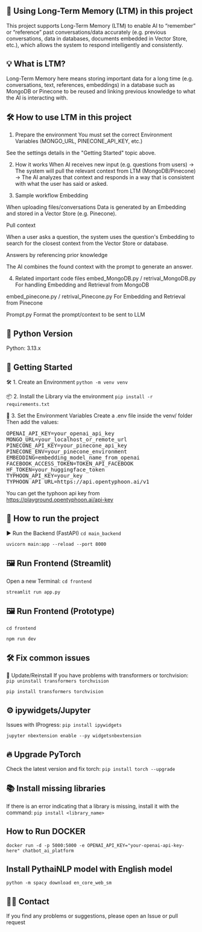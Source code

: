 ## 🧠 Using Long-Term Memory (LTM) in this project
This project supports Long-Term Memory (LTM) to enable AI to “remember” or “reference” past conversations/data accurately (e.g. previous conversations, data in databases, documents embedded in Vector Store, etc.), which allows the system to respond intelligently and consistently.

## 💡 What is LTM?
Long-Term Memory here means storing important data for a long time (e.g. conversations, text, references, embeddings) in a database such as MongoDB or Pinecone to be reused and linking previous knowledge to what the AI ​​is interacting with.

## 🛠️ How to use LTM in this project
1. Prepare the environment
You must set the correct Environment Variables (MONGO_URL, PINECONE_API_KEY, etc.)

See the settings details in the "Getting Started" topic above.

2. How it works
When AI receives new input (e.g. questions from users)
→ The system will pull the relevant context from LTM (MongoDB/Pinecone)
→ The AI ​​analyzes that context and responds in a way that is consistent with what the user has said or asked.

3. Sample workflow
Embedding

When uploading files/conversations Data is generated by an Embedding and stored in a Vector Store (e.g. Pinecone).

Pull context

When a user asks a question, the system uses the question's Embedding to search for the closest context from the Vector Store or database.

Answers by referencing prior knowledge

The AI ​​combines the found context with the prompt to generate an answer.

4. Related important code files
embed_MongoDB.py / retrival_MongoDB.py
For handling Embedding and Retrieval from MongoDB

embed_pinecone.py / retrival_Pinecone.py
For Embedding and Retrieval from Pinecone

Prompt.py
Format the prompt/context to be sent to LLM

## 🐍 Python Version
Python: 3.13.x

## 🚀 Getting Started
🛠️ 1. Create an Environment
```python -m venv venv```

📦 2. Install the Library via the environment
```pip install -r requirements.txt```

🔐 3. Set the Environment Variables
Create a .env file inside the venv/ folder Then add the values:

<pre>OPENAI_API_KEY=your_openai_api_key
MONGO_URL=your_localhost_or_remote_url
PINECONE_API_KEY=your_pinecone_api_key
PINECONE_ENV=your_pinecone_environment
EMBEDDING=embedding_model_name_from_openai
FACEBOOK_ACCESS_TOKEN=TOKEN_API_FACEBOOK
HF_TOKEN=your_huggingface_token
TYPHOON_API_KEY=your_key
TYPHOON_API_URL=https://api.opentyphoon.ai/v1
</pre>

You can get the typhoon api key from https://playground.opentyphoon.ai/api-key

## 🧪 How to run the project
▶️ Run the Backend (FastAPI)
```cd main_backend```

```uvicorn main:app --reload --port 8000```

## 🖼️ Run Frontend (Streamlit)
Open a new Terminal:
```cd frontend```

```streamlit run app.py```
## 🖼️ Run Frontend (Prototype)
```cd frontend```

```npm run dev```

## 🛠️ Fix common issues
🔄 Update/Reinstall
If you have problems with transformers or torchvision:
```pip uninstall transformers torchvision```

```pip install transformers torchvision```

## ⚙️ ipywidgets/Jupyter
Issues with IProgress:
```pip install ipywidgets```

```jupyter nbextension enable --py widgetsnbextension```

## 🔥 Upgrade PyTorch
Check the latest version and fix torch:
```pip install torch --upgrade```

## 📚 Install missing libraries
If there is an error indicating that a library is missing, install it with the command:
```pip install <library_name>```

## How to Run DOCKER
```docker run -d -p 5000:5000 -e OPENAI_API_KEY="your-openai-api-key-here" chatbot_ai_platform```

## Install PythaiNLP model with English model
```python -m spacy download en_core_web_sm```

## 🙋‍♂️ Contact
If you find any problems or suggestions, please open an Issue or pull request
